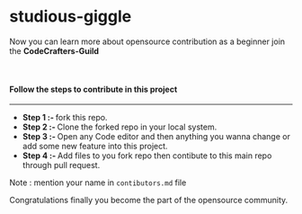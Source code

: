 # studious-giggle

Now you can learn more about opensource contribution as a beginner join the <strong>CodeCrafters-Guild </strong>

<br>

#### Follow the steps to contribute in this project
---

- <b> Step 1 :- </b> fork this repo.
- <b> Step 2 :- </b> Clone the forked repo in your local system.
- <b> Step 3 :- </b> Open any Code editor and then anything you wanna change or add some new feature into this project.
- <b> Step 4 :- </b> Add files to you fork repo then contibute to this main repo through pull request.

Note : mention your name in <code>contibutors.md</code> file

Congratulations finally you become the part of the opensource community.
